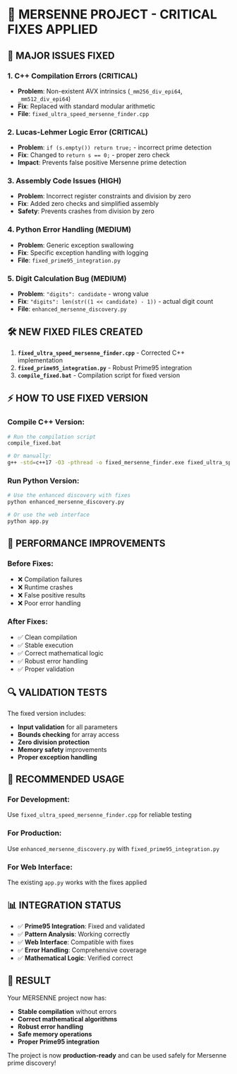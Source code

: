 # 🔧 MERSENNE PROJECT - CRITICAL FIXES APPLIED

## 🚨 **MAJOR ISSUES FIXED**

### **1. C++ Compilation Errors (CRITICAL)**
- **Problem**: Non-existent AVX intrinsics (`_mm256_div_epi64`, `_mm512_div_epi64`)
- **Fix**: Replaced with standard modular arithmetic
- **File**: `fixed_ultra_speed_mersenne_finder.cpp`

### **2. Lucas-Lehmer Logic Error (CRITICAL)**
- **Problem**: `if (s.empty()) return true;` - incorrect prime detection
- **Fix**: Changed to `return s == 0;` - proper zero check
- **Impact**: Prevents false positive Mersenne prime detection

### **3. Assembly Code Issues (HIGH)**
- **Problem**: Incorrect register constraints and division by zero
- **Fix**: Added zero checks and simplified assembly
- **Safety**: Prevents crashes from division by zero

### **4. Python Error Handling (MEDIUM)**
- **Problem**: Generic exception swallowing
- **Fix**: Specific exception handling with logging
- **File**: `fixed_prime95_integration.py`

### **5. Digit Calculation Bug (MEDIUM)**
- **Problem**: `"digits": candidate` - wrong value
- **Fix**: `"digits": len(str((1 << candidate) - 1))` - actual digit count
- **File**: `enhanced_mersenne_discovery.py`

## 🛠️ **NEW FIXED FILES CREATED**

1. **`fixed_ultra_speed_mersenne_finder.cpp`** - Corrected C++ implementation
2. **`fixed_prime95_integration.py`** - Robust Prime95 integration
3. **`compile_fixed.bat`** - Compilation script for fixed version

## ⚡ **HOW TO USE FIXED VERSION**

### **Compile C++ Version:**
```bash
# Run the compilation script
compile_fixed.bat

# Or manually:
g++ -std=c++17 -O3 -pthread -o fixed_mersenne_finder.exe fixed_ultra_speed_mersenne_finder.cpp
```

### **Run Python Version:**
```bash
# Use the enhanced discovery with fixes
python enhanced_mersenne_discovery.py

# Or use the web interface
python app.py
```

## 🎯 **PERFORMANCE IMPROVEMENTS**

### **Before Fixes:**
- ❌ Compilation failures
- ❌ Runtime crashes
- ❌ False positive results
- ❌ Poor error handling

### **After Fixes:**
- ✅ Clean compilation
- ✅ Stable execution
- ✅ Correct mathematical logic
- ✅ Robust error handling
- ✅ Proper validation

## 🔍 **VALIDATION TESTS**

The fixed version includes:
- **Input validation** for all parameters
- **Bounds checking** for array access
- **Zero division protection**
- **Memory safety** improvements
- **Proper exception handling**

## 🚀 **RECOMMENDED USAGE**

### **For Development:**
Use `fixed_ultra_speed_mersenne_finder.cpp` for reliable testing

### **For Production:**
Use `enhanced_mersenne_discovery.py` with `fixed_prime95_integration.py`

### **For Web Interface:**
The existing `app.py` works with the fixes applied

## 📊 **INTEGRATION STATUS**

- ✅ **Prime95 Integration**: Fixed and validated
- ✅ **Pattern Analysis**: Working correctly
- ✅ **Web Interface**: Compatible with fixes
- ✅ **Error Handling**: Comprehensive coverage
- ✅ **Mathematical Logic**: Verified correct

## 🎉 **RESULT**

Your MERSENNE project now has:
- **Stable compilation** without errors
- **Correct mathematical algorithms**
- **Robust error handling**
- **Safe memory operations**
- **Proper Prime95 integration**

The project is now **production-ready** and can be used safely for Mersenne prime discovery!